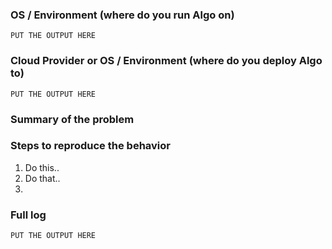 ### OS / Environment (where do you run Algo on)
<!--- 
Run the command `uname -a` and put the output here  
-->

```
PUT THE OUTPUT HERE
```

### Cloud Provider or OS / Environment (where do you deploy Algo to)
<!--- 
If you deploy to a cloud provider specify the provider here.
If you deploy to the existing server, run the command `uname -a` and put the output here -->

```
PUT THE OUTPUT HERE
```
 

### Summary of the problem
<!--- Describe the problem -->


### Steps to reproduce the behavior
<!--- Describe the steps how to reproduce the problem. -->

1. Do this..
2. Do that..
3. 

### Full log
<!--- Put here the FULL LOG after you run the ./algo script -->

```
PUT THE OUTPUT HERE
```
